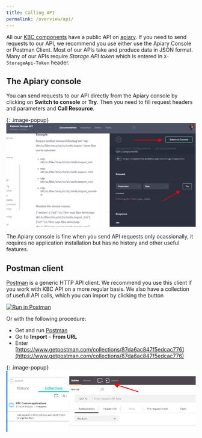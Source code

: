 ```yaml
---
title: Calling API 
permalink: /overview/api/
---
```


All our [KBC components](/overview/) have a public API on [apiary](https://apiary.io/). If you need to send requests to our 
API, we recommend you use either use the Apiary Console or Postman Client. Most of our APIs take and produce data in JSON format. 
Many of our APIs require *Storage API token* which is entered in `X-StorageApi-Token` header.

## The Apiary console
You can send requests to our API directly from the Apiary console by clicking on **Switch to console** or **Try**. Then you need to fill request headers and parameters
and **Call Resource**.

{: .image-popup}
![Apiary console](/overview/api/apiary-console.png)

The Apiary console is fine when you send API requests only ocassionally, it requires no application installation but has no history and other useful features.
 
## Postman client
[Postman](https://www.getpostman.com/) is a generic HTTP API client. We recommend you use this client if you work with KBC API on a more regular basis. We also have 
a collection of usefull API calls, which you can import by clicking the button

[![Run in Postman](https://run.pstmn.io/button.png)](https://www.getpostman.com/run-collection/7dc2e4b41225738f5411)

Or with the following procedure: 

- Get and run [Postman](https://www.getpostman.com/)
- Go to **Import** - **From URL** 
- Enter [https://www.getpostman.com/collections/87da6ac847f5edcac776](https://www.getpostman.com/collections/87da6ac847f5edcac776)

{: .image-popup}
![Apiary console](/overview/api/postman-import.png)
